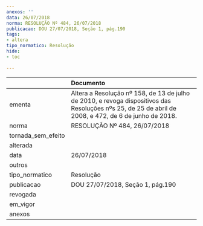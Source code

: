 ```yaml
---
anexos: ''
data: 26/07/2018
norma: RESOLUÇÃO Nº 484, 26/07/2018
publicacao: DOU 27/07/2018, Seção 1, pág.190
tags:
- altera
tipo_normatico: Resolução
hide: 
- toc 
 
---
```


|                    | Documento                                                                                                                                             |
|:-------------------|:------------------------------------------------------------------------------------------------------------------------------------------------------|
| ementa             | Altera a Resolução nº 158, de 13 de julho de 2010, e revoga dispositivos das Resoluções nºs 25, de 25 de abril de 2008, e 472, de 6 de junho de 2018. |
| norma              | RESOLUÇÃO Nº 484, 26/07/2018                                                                                                                          |
| tornada_sem_efeito |                                                                                                                                                       |
| alterada           |                                                                                                                                                       |
| data               | 26/07/2018                                                                                                                                            |
| outros             |                                                                                                                                                       |
| tipo_normatico     | Resolução                                                                                                                                             |
| publicacao         | DOU 27/07/2018, Seção 1, pág.190                                                                                                                      |
| revogada           |                                                                                                                                                       |
| em_vigor           |                                                                                                                                                       |
| anexos             |                                                                                                                                                       |